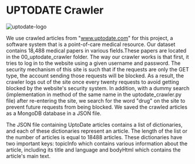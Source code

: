 # UPTODATE Crawler

<img src="https://www.asco.org/sites/new-www.asco.org/files/content-files/logos/2020-UpToDate_368.png" alt="uptodate-logo"/>

We use crawled articles from "www.uptodate.com" for this project, a software system that is a point-of-care medical resource. Our dataset contains 18,488 medical papers in various fields.These papers are located in the 00_uptodate_crawler folder. The way our crawler works is that first, it tries to log in to the website using a given username and password. The security mechanism of this site is such that if the requests are only the GET type, the account sending those requests will be blocked. As a result, the crawler logs out of the site once every twenty requests to avoid getting blocked by the website's security system. In addition, with a dummy search (implementation in method of the same name in the uptodate_crawler.py file) after re-entering the site, we search for the word "drug" on the site to prevent future requests from being blocked. We saved the crawled articles as a MongoDB database in a JSON file.

The JSON file containing UptoDate articles contains a list of dictionaries, and each of these dictionaries represent an article. The length of the list or the number of articles is equal to 18488 articles. These dictionaries have two important keys: topicInfo which contains various information about the article, including its title and language and bodyHtml which contains the article's main text.
